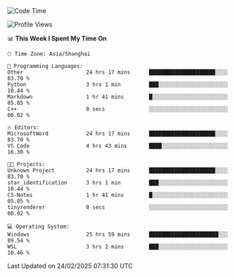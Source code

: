<!--START_SECTION:waka-->
![Code Time](http://img.shields.io/badge/Code%20Time-2%2C328%20hrs%2022%20mins-blue)

![Profile Views](http://img.shields.io/badge/Profile%20Views-4-blue)

📊 **This Week I Spent My Time On** 

```text
🕑︎ Time Zone: Asia/Shanghai

💬 Programming Languages: 
Other                    24 hrs 17 mins      █████████████████████░░░░   83.70 % 
Python                   3 hrs 1 min         ███░░░░░░░░░░░░░░░░░░░░░░   10.44 % 
Markdown                 1 hr 41 mins        █░░░░░░░░░░░░░░░░░░░░░░░░   05.85 % 
C++                      0 secs              ░░░░░░░░░░░░░░░░░░░░░░░░░   00.02 % 

🔥 Editors: 
MicrosoftWord            24 hrs 17 mins      █████████████████████░░░░   83.70 % 
VS Code                  4 hrs 43 mins       ████░░░░░░░░░░░░░░░░░░░░░   16.30 % 

🐱‍💻 Projects: 
Unknown Project          24 hrs 17 mins      █████████████████████░░░░   83.70 % 
star_identification      3 hrs 1 min         ███░░░░░░░░░░░░░░░░░░░░░░   10.44 % 
CS-Notes                 1 hr 41 mins        █░░░░░░░░░░░░░░░░░░░░░░░░   05.85 % 
tinyrenderer             0 secs              ░░░░░░░░░░░░░░░░░░░░░░░░░   00.02 % 

💻 Operating System: 
Windows                  25 hrs 59 mins      ██████████████████████░░░   89.54 % 
WSL                      3 hrs 2 mins        ███░░░░░░░░░░░░░░░░░░░░░░   10.46 % 
```


 Last Updated on 24/02/2025 07:31:30 UTC
<!--END_SECTION:waka-->